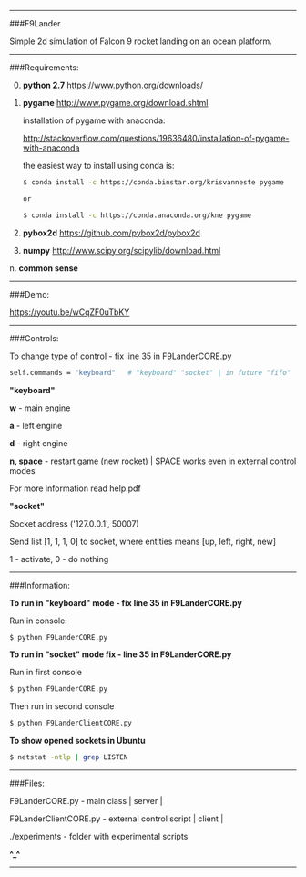 ______________________________________________

###F9Lander

Simple 2d simulation of Falcon 9 rocket landing on an ocean platform.

______________________________________________

###Requirements:

0. **python 2.7**
https://www.python.org/downloads/

1. **pygame**
http://www.pygame.org/download.shtml

    installation of pygame with anaconda:

    http://stackoverflow.com/questions/19636480/installation-of-pygame-with-anaconda

    the easiest way to install using conda is:

    ```bash
    $ conda install -c https://conda.binstar.org/krisvanneste pygame

    or

    $ conda install -c https://conda.anaconda.org/kne pygame
    ```

2. **pybox2d**
https://github.com/pybox2d/pybox2d

3. **numpy**
http://www.scipy.org/scipylib/download.html

n. **common sense**

______________________________________________

###Demo:

https://youtu.be/wCqZF0uTbKY

______________________________________________

###Controls:

To change type of control - fix line 35 in F9LanderCORE.py

```bash
self.commands = "keyboard"   # "keyboard" "socket" | in future "fifo"
```

__**"keyboard"**__

**w** - main engine

**a** - left engine

**d** - right engine

**n, space** - restart game (new rocket) | SPACE works even in external control modes

For more information read help.pdf

__**"socket"**__

Socket address ('127.0.0.1', 50007)

Send list [1, 1, 1, 0] to socket, where entities means [up, left, right, new]

1 - activate, 0 - do nothing

______________________________________________

###Information:

__To run in "keyboard" mode - fix line 35 in F9LanderCORE.py__

Run in console:

```bash
$ python F9LanderCORE.py
```

__To run in "socket" mode fix - line 35 in F9LanderCORE.py__

Run in first console

```bash
$ python F9LanderCORE.py
```

Then run in second console

```bash
$ python F9LanderClientCORE.py
```

__To show opened sockets in Ubuntu__

```bash
$ netstat -ntlp | grep LISTEN
```

______________________________________________

###Files:

F9LanderCORE.py - main class | server |

F9LanderClientCORE.py - external control script | client |

./experiments - folder with experimental scripts

**^_^**
______________________________________________

